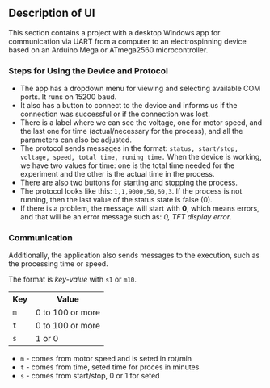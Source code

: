 <h2>Description of UI</h2>
<p>This section contains a project with a desktop Windows app for communication via UART from a computer to an electrospinning device based on an Arduino Mega or ATmega2560 microcontroller.</p>

<h3>Steps for Using the Device and Protocol</h3>
<ul>
    <li>The app has a dropdown menu for viewing and selecting available COM ports. It runs on 15200 baud.</li>
    <li>It also has a button to connect to the device and informs us if the connection was successful or if the connection was lost.</li>
    <li>There is a label where we can see the voltage, one for motor speed, and the last one for time (actual/necessary for the process), and all the parameters can also be adjusted.</li>
    <li>The protocol sends messages in the format: <code>status, start/stop, voltage, speed, total time, runing time.</code> When the device is working, we have two values for time: one is the total time needed for the experiment and the other is the actual time in the process.</li>
    <li>There are also two buttons for starting and stopping the process.</li>
    <li>The protocol looks like this: <code>1,1,9000,50,60,3</code>. If the process is not running, then the last value of the status state is false (0).</li>
    <li>If there is a problem, the message will start with <b>0</b>, which means errors, and that will be an error message such as: <i>0, TFT display error</i>.</li>
</ul>

<h3>Communication</h3>
<p>Additionally, the application also sends messages to the execution, such as the processing time or speed.</p>
<p>The format is <i>key-value</i> with <code>s1</code> or <code>m10</code>.</p>
<table>
    <tr>
        <th>Key</th>
        <th>Value</th>
    </tr>
    <tr>
        <td><code>m</code></td>
        <td>0 to 100 or more</td>
    </tr>
    <tr>
        <td><code>t</code></td>
        <td>0 to 100 or more</td>
    </tr>
    <tr>
        <td><code>s</code></td>
        <td>1 or 0</td>
    </tr>
</table>
<ul>    
    <li><code>m</code> - comes from motor speed and is seted in rot/min</li>
    <li><code>t</code> - comes from time, seted time for proces in minutes</li>
    <li><code>s</code> - comes from start/stop, 0 or 1 for seted </li>
</ul>